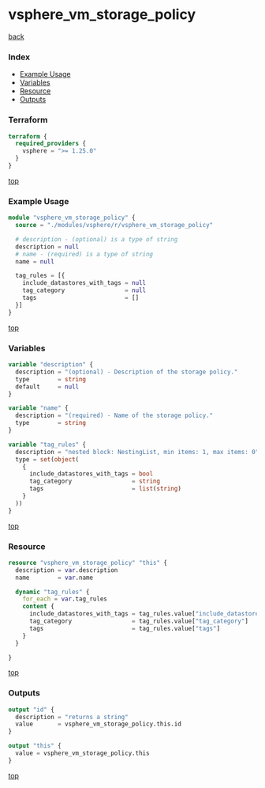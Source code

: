 # vsphere_vm_storage_policy

[back](../vsphere.md)

### Index

- [Example Usage](#example-usage)
- [Variables](#variables)
- [Resource](#resource)
- [Outputs](#outputs)

### Terraform

```terraform
terraform {
  required_providers {
    vsphere = ">= 1.25.0"
  }
}
```

[top](#index)

### Example Usage

```terraform
module "vsphere_vm_storage_policy" {
  source = "./modules/vsphere/r/vsphere_vm_storage_policy"

  # description - (optional) is a type of string
  description = null
  # name - (required) is a type of string
  name = null

  tag_rules = [{
    include_datastores_with_tags = null
    tag_category                 = null
    tags                         = []
  }]
}
```

[top](#index)

### Variables

```terraform
variable "description" {
  description = "(optional) - Description of the storage policy."
  type        = string
  default     = null
}

variable "name" {
  description = "(required) - Name of the storage policy."
  type        = string
}

variable "tag_rules" {
  description = "nested block: NestingList, min items: 1, max items: 0"
  type = set(object(
    {
      include_datastores_with_tags = bool
      tag_category                 = string
      tags                         = list(string)
    }
  ))
}
```

[top](#index)

### Resource

```terraform
resource "vsphere_vm_storage_policy" "this" {
  description = var.description
  name        = var.name

  dynamic "tag_rules" {
    for_each = var.tag_rules
    content {
      include_datastores_with_tags = tag_rules.value["include_datastores_with_tags"]
      tag_category                 = tag_rules.value["tag_category"]
      tags                         = tag_rules.value["tags"]
    }
  }

}
```

[top](#index)

### Outputs

```terraform
output "id" {
  description = "returns a string"
  value       = vsphere_vm_storage_policy.this.id
}

output "this" {
  value = vsphere_vm_storage_policy.this
}
```

[top](#index)